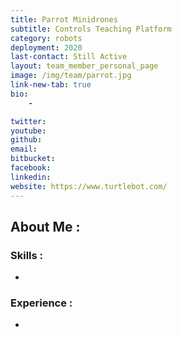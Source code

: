 ```yaml
---
title: Parrot Minidrones
subtitle: Controls Teaching Platform
category: robots
deployment: 2020
last-contact: Still Active
layout: team_member_personal_page
image: /img/team/parrot.jpg
link-new-tab: true
bio:
    - 

twitter: 
youtube: 
github: 
email: 
bitbucket: 
facebook: 
linkedin: 
website: https://www.turtlebot.com/ 
---
```



##  About Me :




### Skills :
- 

###  Experience :
- 

